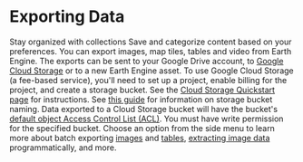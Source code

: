  
#  Exporting Data 
Stay organized with collections  Save and categorize content based on your preferences. 
You can export images, map tiles, tables and video from Earth Engine. The exports can be sent to your Google Drive account, to [Google Cloud Storage](https://cloud.google.com/storage/) or to a new Earth Engine asset.
To use Google Cloud Storage (a fee-based service), you'll need to set up a project, enable billing for the project, and create a storage bucket. See the [Cloud Storage Quickstart page](https://cloud.google.com/storage/docs/quickstart-console) for instructions. See [this guide](https://cloud.google.com/storage/docs/naming-buckets) for information on storage bucket naming. Data exported to a Cloud Storage bucket will have the bucket's [default object Access Control List (ACL)](https://cloud.google.com/storage/docs/access-control/create-manage-lists#defaultobjects). You must have write permission for the specified bucket.
Choose an option from the side menu to learn more about batch exporting [images](https://developers.google.com/earth-engine/guides/exporting_images) and [tables](https://developers.google.com/earth-engine/guides/exporting_tables), [extracting image data](https://developers.google.com/earth-engine/guides/data_extraction) programmatically, and more.
